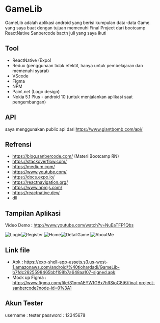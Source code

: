 # GameLib

GameLib adalah aplikasi android yang berisi kumpulan data-data Game. yang saya buat dengan tujuan memenuhi Final Project dari bootcamp ReactNative Sanbercode bacth juli yang saya ikuti

## Tool

- ReactNative (Expo)
- Redux (penggunaan tidak efektif, hanya untuk pembelajaran dan memenuhi syarat)
- VScode
- Figma
- NPM
- Paint.net (Logo design)
- Nokia 5.1 Plus - android 10 (untuk menjalankan aplikasi saat pengembangan)

## API

saya menggunakan public api dari https://www.giantbomb.com/api/

## Refrensi

- https://blog.sanbercode.com/ (Materi Bootcamp RN)
- https://stackoverflow.com/
- https://medium.com/
- https://www.youtube.com/
- https://docs.expo.io/
- https://reactnavigation.org/
- https://www.npmjs.com/
- https://reactnative.dev/
- dll

## Tampilan Aplikasi

Video Demo : http://www.youtube.com/watch?v=NuEaTFP1Qbs

![Login](images/Login.jpg)![Register](images/Register.jpg)
![Home](images/Home.jpg)![DetailGame](images/DetailGame.jpg)
![AboutMe](images/AboutMe.jpg)



## Link file

- Apk : https://exp-shell-app-assets.s3.us-west-1.amazonaws.com/android/%40tiohardadi/GameLib-b7fdc2625598465bbf198b7a648aa107-signed.apk
- Mock up Figma : https://www.figma.com/file/31qmAEYWfGBx7hRSioC8t6/final-project-sanbercode?node-id=0%3A1

## Akun Tester

username : tester
password : 12345678
